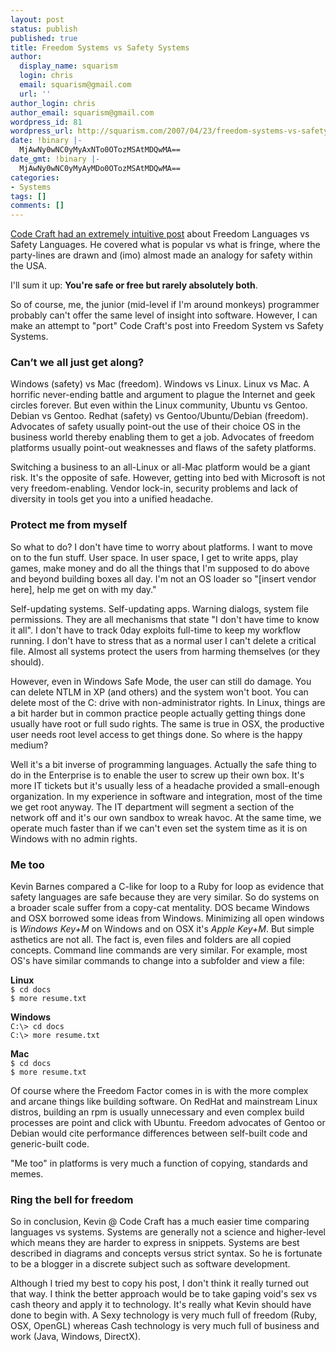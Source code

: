 ```yaml
---
layout: post
status: publish
published: true
title: Freedom Systems vs Safety Systems
author:
  display_name: squarism
  login: chris
  email: squarism@gmail.com
  url: ''
author_login: chris
author_email: squarism@gmail.com
wordpress_id: 81
wordpress_url: http://squarism.com/2007/04/23/freedom-systems-vs-safety-systems/
date: !binary |-
  MjAwNy0wNC0yMyAxNTo0OTozMSAtMDQwMA==
date_gmt: !binary |-
  MjAwNy0wNC0yMyAyMDo0OTozMSAtMDQwMA==
categories:
- Systems
tags: []
comments: []
---
```

<p><a href="http://codecraft.info/index.php/archives/20/">Code Craft had an extremely intuitive post</a> about Freedom Languages vs Safety Languages.  He covered what is popular vs what is fringe, where the party-lines are drawn and (imo) almost made an analogy for safety within the USA.  </p>
<p>I'll sum it up: <strong>You're safe or free but rarely absolutely both</strong>.</p>
<p>So of course, me, the junior (mid-level if I'm around monkeys) programmer probably can't offer the same level of insight into software.  However, I can make an attempt to "port" Code Craft's post into Freedom System vs Safety Systems.</p>
<h3>Can&rsquo;t we all just get along?</h3><p>
Windows (safety) vs Mac (freedom).  Windows vs Linux.  Linux vs Mac.  A horrific never-ending battle and argument to plague the Internet and geek circles forever.  But even within the Linux community, Ubuntu vs Gentoo.  Debian vs Gentoo.  Redhat (safety) vs Gentoo/Ubuntu/Debian (freedom).  Advocates of safety usually point-out the use of their choice OS in the business world thereby enabling them to get a job.  Advocates of freedom platforms usually point-out weaknesses and flaws of the safety platforms.</p>
<p>Switching a business to an all-Linux or all-Mac platform would be a giant risk.  It's the opposite of safe.  However, getting into bed with Microsoft is not very freedom-enabling.  Vendor lock-in, security problems and lack of diversity in tools get you into a unified headache.</p>
<h3>Protect me from myself</h3><p>
So what to do?  I don't have time to worry about platforms.  I want to move on to the fun stuff.  User space.  In user space, I get to write apps, play games, make money and do all the things that I'm supposed to do above and beyond building boxes all day.  I'm not an OS loader so "[insert vendor here], help me get on with my day."</p>
<p>Self-updating systems.  Self-updating apps.  Warning dialogs, system file permissions.  They are all mechanisms that state "I don't have time to know it all".  I don't have to track 0day exploits full-time to keep my workflow running.  I don't have to stress that as a normal user I can't delete a critical file.  Almost all systems protect the users from harming themselves (or they should).</p>
<p>However, even in Windows Safe Mode, the user can still do damage.  You can delete NTLM in XP (and others) and the system won't boot.  You can delete most of the C: drive with non-administrator rights.  In Linux, things are a bit harder but in common practice people actually getting things done usually have root or full sudo rights.  The same is true in OSX, the productive user needs root level access to get things done.  So where is the happy medium?</p>
<p>Well it's a bit inverse of programming languages.  Actually the safe thing to do in the Enterprise is to enable the user to screw up their own box.  It's more IT tickets but it's usually less of a headache provided a small-enough organization.  In my experience in software and integration, most of the time we get root anyway.  The IT department will segment a section of the network off and it's our own sandbox to wreak havoc.  At the same time, we operate much faster than if we can't even set the system time as it is on Windows with no admin rights.</p>
<h3>Me too</h3><p>
Kevin Barnes compared a C-like for loop to a Ruby for loop as evidence that safety languages are safe because they are very similar.  So do systems on a broader scale suffer from a copy-cat mentality.  DOS became Windows and OSX borrowed some ideas from Windows.  Minimizing all open windows is <em>Windows Key+M</em> on Windows and on OSX it's <em>Apple Key+M</em>.  But simple asthetics are not all.  The fact is, even files and folders are all copied concepts.  Command line commands are very similar.  For example, most OS's have similar commands to change into a subfolder and view a file:</p>
<p><strong>Linux</strong>
<code>
$ cd docs
$ more resume.txt
</code></p>
<p><strong>Windows</strong>
<code>
C:\> cd docs
C:\> more resume.txt
</code></p>
<p><strong>Mac</strong>
<code>
$ cd docs
$ more resume.txt
</code></p>
<p>Of course where the Freedom Factor comes in is with the more complex and arcane things like building software.  On RedHat and mainstream Linux distros, building an rpm is usually unnecessary and even complex build processes are point and click with Ubuntu.  Freedom advocates of Gentoo or Debian would cite performance differences between self-built code and generic-built code.</p>
<p>"Me too" in platforms is very much a function of copying, standards and memes.</p>
<h3>Ring the bell for freedom</h3><p>
So in conclusion, Kevin @ Code Craft has a much easier time comparing languages vs systems.  Systems are generally not a science and higher-level which means they are harder to express in snippets.  Systems are best described in diagrams and concepts versus strict syntax.  So he is fortunate to be a blogger in a discrete subject such as software development.</p>
<p>Although I tried my best to copy his post, I don't think it really turned out that way.  I think the better approach would be to take gaping void's sex vs cash theory and apply it to technology.  It's really what Kevin should have done to begin with.  A Sexy technology is very much full of freedom (Ruby, OSX, OpenGL) whereas Cash technology is very much full of business and work (Java, Windows, DirectX).</p>
